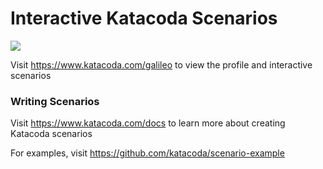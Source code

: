 # Interactive Katacoda Scenarios

[![](http://shields.katacoda.com/katacoda/galileo/count.svg)](https://www.katacoda.com/galileo "Get your profile on Katacoda.com")

Visit https://www.katacoda.com/galileo to view the profile and interactive scenarios

### Writing Scenarios
Visit https://www.katacoda.com/docs to learn more about creating Katacoda scenarios

For examples, visit https://github.com/katacoda/scenario-example
